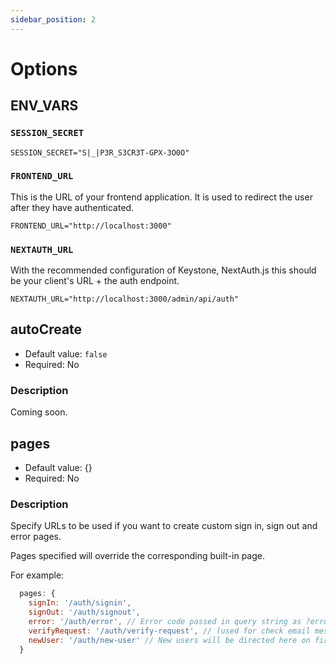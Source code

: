```yaml
---
sidebar_position: 2
---
```


# Options

## ENV_VARS

### `SESSION_SECRET`

`SESSION_SECRET="S|_|P3R_S3CR3T-GPX-3O0O"`

### `FRONTEND_URL`

This is the URL of your frontend application. It is used to redirect the user after they have authenticated.

`FRONTEND_URL="http://localhost:3000"`

### `NEXTAUTH_URL`

With the recommended configuration of Keystone, NextAuth.js this should be your client's URL + the auth endpoint.

`NEXTAUTH_URL="http://localhost:3000/admin/api/auth"`

## autoCreate
- Default value: `false`
- Required: No

### Description

Coming soon.
<!-- TODO: @borisno2 -->

## pages
- Default value: {}
- Required: No

### Description
Specify URLs to be used if you want to create custom sign in, sign out and error pages.

Pages specified will override the corresponding built-in page.

For example:

```javascript title="keystone.js" showLineNumbers
  pages: {
    signIn: '/auth/signin',
    signOut: '/auth/signout',
    error: '/auth/error', // Error code passed in query string as ?error=
    verifyRequest: '/auth/verify-request', // (used for check email message)
    newUser: '/auth/new-user' // New users will be directed here on first sign in (leave the property out if not of interest)
  }
```